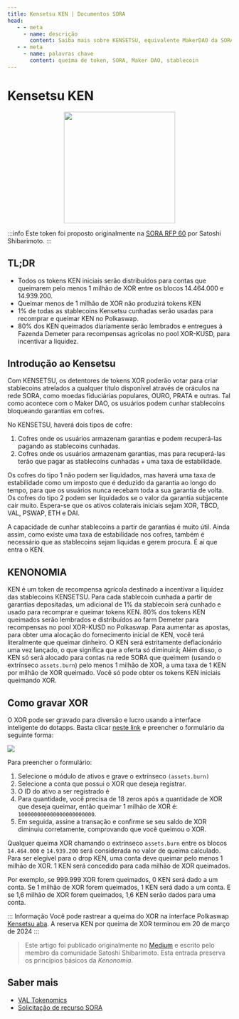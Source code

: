 ```yaml
---
title: Kensetsu KEN | Documentos SORA
head:
   - - meta
     - name: descrição
       content: Saiba mais sobre KENSETSU, equivalente MakerDAO da SORA, incluindo queima de token XOR, recompensas de token KEN e o papel de Kensetsu no espaço DeFi em Polkadot.
   - - meta
     - name: palavras chave
       content: queima de token, SORA, Maker DAO, stablecoin
---
```


# Kensetsu KEN

 <center><img src="/.gitbook/assets/ken.svg" width="250"></center>

:::info
Este token foi proposto originalmente na [SORA RFP
60](https://github.com/sora-xor/rfps/issues/60) por Satoshi
Shibarimoto.
:::

## TL;DR

- Todos os tokens KEN iniciais serão distribuídos para contas que queimarem pelo menos 1 milhão de XOR entre os blocos 14.464.000 e 14.939.200.
- Queimar menos de 1 milhão de XOR não produzirá tokens KEN
- 1% de todas as stablecoins Kensetsu cunhadas serão usadas para recomprar e queimar KEN no Polkaswap.
- 80% dos KEN queimados diariamente serão lembrados e entregues à Fazenda Demeter para recompensas agrícolas no pool XOR-KUSD, para incentivar a liquidez.

## Introdução ao Kensetsu

Com KENSETSU, os detentores de tokens XOR poderão votar para criar stablecoins atrelados a qualquer título disponível através de oráculos na rede SORA, como moedas fiduciárias populares, OURO, PRATA e outras. Tal como acontece com o Maker DAO, os usuários podem cunhar stablecoins bloqueando garantias em cofres.

No KENSETSU, haverá dois tipos de cofre:

1. Cofres onde os usuários armazenam garantias e podem recuperá-las pagando as stablecoins cunhadas.
2. Cofres onde os usuários armazenam garantias, mas para recuperá-las terão que pagar as stablecoins cunhadas + uma taxa de estabilidade.

Os cofres do tipo 1 não podem ser liquidados, mas haverá uma taxa de estabilidade como um imposto que é deduzido da garantia ao longo do tempo, para que os usuários nunca recebam toda a sua garantia de volta. Os cofres do tipo 2 podem ser liquidados se o valor da garantia subjacente cair muito.
Espera-se que os ativos colaterais iniciais sejam XOR, TBCD, VAL, PSWAP, ETH e DAI.

A capacidade de cunhar stablecoins a partir de garantias é muito útil. Ainda assim, como existe uma taxa de estabilidade nos cofres, também é necessário que as stablecoins sejam líquidas e gerem procura. É aí que entra o KEN.

## KENONOMIA

KEN é um token de recompensa agrícola destinado a incentivar a liquidez das stablecoins KENSETSU. Para cada stablecoin cunhada a partir de garantias depositadas, um adicional de 1% da stablecoin será cunhado e usado para recomprar e queimar tokens KEN.
80% dos tokens KEN queimados serão lembrados e distribuídos ao farm Demeter para recompensas no pool XOR-KUSD no Polkaswap.
Para aumentar as apostas, para obter uma alocação do fornecimento inicial de KEN, você terá literalmente que queimar dinheiro.
O KEN será estritamente deflacionário uma vez lançado, o que significa que a oferta só diminuirá; Além disso, o KEN só será alocado para contas na rede SORA que queimem (usando o extrínseco `assets.burn`) pelo menos 1 milhão de XOR, a uma taxa de 1 KEN por milhão de XOR queimado. Você só pode obter os tokens KEN iniciais queimando XOR.

## Como gravar XOR

O XOR pode ser gravado para diversão e lucro usando a interface inteligente do dotapps. Basta clicar [neste link](https://polkadot.js.org/apps/#/extrinsics) e preencher o formulário da seguinte forma:

![](/.gitbook/assets/ken-burn-extrinsics.png)

Para preencher o formulário:

1. Selecione o módulo de ativos e grave o extrínseco `(assets.burn)`
2. Selecione a conta que possui o XOR que deseja registrar.
3. O ID do ativo a ser registrado é
4. Para quantidade, você precisa de 18 zeros após a quantidade de XOR que deseja queimar, então queimar 1 milhão de XOR é: `100000000000000000000000`.
5. Em seguida, assine a transação e confirme se seu saldo de XOR diminuiu corretamente, comprovando que você queimou o XOR.

Qualquer queima XOR chamando o extrínseco `assets.burn` entre os blocos `14.464.000` e `14.939.200` será considerada no valor de queima calculado. Para ser elegível para o drop KEN, uma conta deve queimar pelo menos 1 milhão de XOR. 1 KEN será concedido para cada milhão de XOR queimados.

Por exemplo, se 999.999 XOR forem queimados, 0 KEN será dado a um
conta. Se 1 milhão de XOR forem queimados, 1 KEN será dado a um
conta. E se 1,6 milhão de XOR forem queimados, 1,6 KEN serão dados
para uma conta.

::: Informação
Você pode rastrear a queima do XOR na interface Polkaswap [Kensetsu
aba](https://polkaswap.io/#/kensetsu).
A reserva KEN por queima de XOR terminou em 20 de março de 2024
:::

> Este artigo foi publicado originalmente no [Medium](https://medium.com/@shibarimoto/kensetsu-ken-356077ebee78) e escrito pelo membro da comunidade Satoshi Shibarimoto. Esta entrada preserva os princípios básicos da _Kenonomia_.

## Saber mais

- [VAL Tokenomics](/pt/val.md)
- [Solicitação de recurso SORA](/pt/rfp.md)
